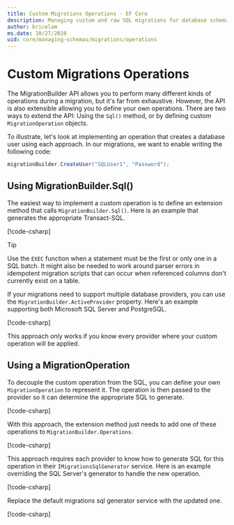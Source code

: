 ```yaml
---
title: Custom Migrations Operations - EF Core
description: Managing custom and raw SQL migrations for database schema management with Entity Framework Core
author: bricelam
ms.date: 10/27/2020
uid: core/managing-schemas/migrations/operations
---
```

# Custom Migrations Operations

The MigrationBuilder API allows you to perform many different kinds of operations during a migration, but it's far from exhaustive. However, the API is also extensible allowing you to define your own operations. There are two ways to extend the API: Using the `Sql()` method, or by defining custom `MigrationOperation` objects.

To illustrate, let's look at implementing an operation that creates a database user using each approach. In our migrations, we want to enable writing the following code:

```csharp
migrationBuilder.CreateUser("SQLUser1", "Password");
```

## Using MigrationBuilder.Sql()

The easiest way to implement a custom operation is to define an extension method that calls `MigrationBuilder.Sql()`. Here is an example that generates the appropriate Transact-SQL.

[!code-csharp[](../../../../samples/core/Schemas/Migrations/CustomOperationSql.cs#snippet_CustomOperationSql)]

> [!TIP]
> Use the `EXEC` function when a statement must be the first or only one in a SQL batch. It might also be needed to work around parser errors in idempotent migration scripts that can occur when referenced columns don't currently exist on a table.

If your migrations need to support multiple database providers, you can use the `MigrationBuilder.ActiveProvider` property. Here's an example supporting both Microsoft SQL Server and PostgreSQL.

[!code-csharp[](../../../../samples/core/Schemas/Migrations/CustomOperationMultiSql.cs#snippet_CustomOperationMultiSql)]

This approach only works if you know every provider where your custom operation will be applied.

## Using a MigrationOperation

To decouple the custom operation from the SQL, you can define your own `MigrationOperation` to represent it. The operation is then passed to the provider so it can determine the appropriate SQL to generate.

[!code-csharp[](../../../../samples/core/Schemas/Migrations/CustomOperation.cs#snippet_CreateUserOperation)]

With this approach, the extension method just needs to add one of these operations to `MigrationBuilder.Operations`.

[!code-csharp[](../../../../samples/core/Schemas/Migrations/CustomOperation.cs#snippet_MigrationBuilderExtension)]

This approach requires each provider to know how to generate SQL for this operation in their `IMigrationsSqlGenerator` service. Here is an example overriding the SQL Server's generator to handle the new operation.

[!code-csharp[](../../../../samples/core/Schemas/Migrations/CustomOperation.cs#snippet_MigrationsSqlGenerator)]

Replace the default migrations sql generator service with the updated one.

[!code-csharp[](../../../../samples/core/Schemas/Migrations/CustomOperation.cs#snippet_OnConfiguring)]
